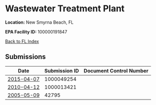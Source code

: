 # Wastewater Treatment Plant

**Location:** New Smyrna Beach, FL

**EPA Facility ID:** 100000191847

[Back to FL Index](../../index.md)

## Submissions

| Date | Submission ID | Document Control Number |
|------|--------------|-------------------------|
| [2015-04-07](submissions/1000049254.md) | 1000049254 |  |
| [2010-04-12](submissions/1000013421.md) | 1000013421 |  |
| [2005-05-09](submissions/42795.md) | 42795 |  |
